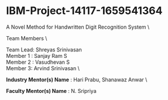 # IBM-Project-14117-1659541364
A Novel Method for Handwritten Digit Recognition System \

Team Members \
 
Team Lead: Shreyas Srinivasan \
Member 1 : Sanjay Ram S \
Member 2 : Vasudhevan S \
Member 3: Arvind Srinivasan \

**Industry Mentor(s) Name** : Hari Prabu, Shanawaz Anwar \

**Faculty Mentor(s) Name** : N. Sripriya
